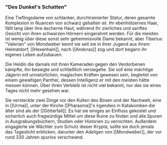 ### "Des Dunkel's Schatten"

Eine Tieflingsdame von schlanker, durchtrainierter Statur, deren gesamte Komplexion in Nuancen von schwarz gehalten ist. Ihr ebenhölzernes Haar, fällt lang über ihre äscherne Haut, während ihr zierliches und sanftes Gesicht von ihren schwarzen Hörnern eingerahmt werden.  Für die meisten ist wenig über diese sonst sehr geheimnisvolle Dame bekannt, aber Tiberius "Valerian" von Mondweber kennt sie seit sie in ihrer Jugend aus ihrem Heimatdorf, [[Hexenhain]], nach [[Andoras]] zog und dort begann ihr eigenes Leben aufzubauen.

Die Heldin die damals mit ihren Kameraden gegen den Verdorbenen kämpfte, ihn besiegte und schließlich versiegelte. Sie soll eine mächtige Jägerin mit unnatürlichen, magischen Kräften gewesen sein, begleitet von einem gewaltigen Panther, dessen Intelligenz er mit den meisten hätte messen können. Über ihren Verbleib ist nicht viel bekannt, nur das sie eines Tages nicht mehr gesehen war. 

  

Sie versteckte zwei Dinge vor den Kulten des Bösen und der Nachwelt, eine in [[Urma]], unter der Kirche [[Pharasma]]'s irgendwo in Katakomben die älter sind als der [[Götterfall]]. Es hat sie einiges an Einfluss gekostet und sicherlich auch fragwürdige Mittel um diese Ruine zu finden und alle Spuren in Ausgrabungsbüchern, Studien oder Historien zu vernichten. Außerdem engagierte sie Wächter zum Schutz dieser Krypta, sollte sie doch jemals das Tageslicht erblicken, darunter den Adeligen von [[Mondweber]], der vor rund 330 Jahren spurlos verschwand.